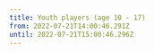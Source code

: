 ```yaml
---
title: Youth players (age 10 - 17)
from: 2022-07-21T14:00:46.291Z
until: 2022-07-21T15:00:46.296Z
---
```


